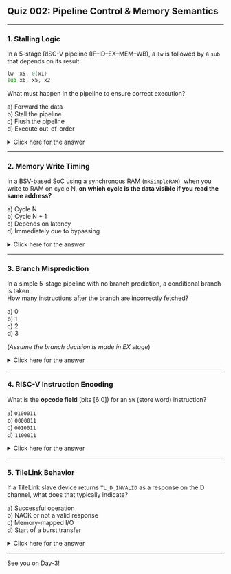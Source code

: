 ## **Quiz 002: Pipeline Control & Memory Semantics**

---

### 1. **Stalling Logic**

In a 5-stage RISC-V pipeline (IF–ID–EX–MEM–WB), a `lw` is followed by a `sub` that depends on its result:

```asm
lw  x5, 0(x1)  
sub x6, x5, x2
```
What must happen in the pipeline to ensure correct execution?

a) Forward the data  
b) Stall the pipeline  
c) Flush the pipeline  
d) Execute out-of-order

<details> <summary>Click here for the answer</summary>

**Answer:** b) Stall the pipeline  
**Explanation:** A `lw` has a load-use hazard since the data becomes available only after MEM. The following `sub` needs the result in EX, so you must stall one cycle to avoid incorrect data.

</details>

---
### 2. **Memory Write Timing**

In a BSV-based SoC using a synchronous RAM (`mkSimpleRAM`), when you write to RAM on cycle N, **on which cycle is the data visible if you read the same address?**

a) Cycle N  
b) Cycle N + 1  
c) Depends on latency  
d) Immediately due to bypassing

<details> <summary>Click here for the answer</summary>

**Answer:** b) Cycle N + 1  
**Explanation:** Synchronous RAMs in BSV like `mkSimpleRAM` write the data at the rising edge and the new value becomes visible on the next cycle. So you’ll see it in cycle N + 1.

</details>

---

### 3. **Branch Misprediction**

In a simple 5-stage pipeline with no branch prediction, a conditional branch is taken.  
How many instructions after the branch are incorrectly fetched?

a) 0  
b) 1  
c) 2  
d) 3

(_Assume the branch decision is made in EX stage_)

<details> <summary>Click here for the answer</summary>

**Answer:** c) 2  
**Explanation:** Since the branch decision is known in EX, two instructions (in IF and ID stages) have already been fetched assuming the branch wasn’t taken. These must be flushed.

</details>

---

### 4. **RISC-V Instruction Encoding**

What is the **opcode field** (bits [6:0]) for an `SW` (store word) instruction?

a) `0100011`  
b) `0000011`  
c) `0010011`  
d) `1100011`

<details> <summary>Click here for the answer</summary>

**Answer:** a) `0100011`  
**Explanation:** `SW` is a store instruction and uses the opcode `0100011`. Loads like `LW` use `0000011`, and branches use `1100011`.

</details>

---

### 5. **TileLink Behavior**

If a TileLink slave device returns `TL_D_INVALID` as a response on the D channel, what does that typically indicate?

a) Successful operation  
b) NACK or not a valid response  
c) Memory-mapped I/O  
d) Start of a burst transfer

<details> <summary>Click here for the answer</summary>

**Answer:** b) NACK or not a valid response  
**Explanation:** `TL_D_INVALID` is used when the manager (slave) returns a non-valid response—often a NACK (Negative Acknowledge) or placeholder when no real response is generated.

</details>

---
See you on [Day-3](./Quiz-003-Pipeline-Tracing-TileLink-OoO-Foundations.md)!